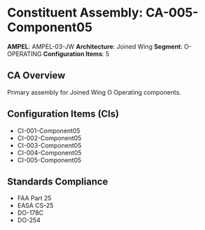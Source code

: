 # Constituent Assembly: CA-005-Component05

**AMPEL**: AMPEL-03-JW
**Architecture**: Joined Wing
**Segment**: O-OPERATING
**Configuration Items**: 5

## CA Overview
Primary assembly for Joined Wing O Operating components.

## Configuration Items (CIs)
- CI-001-Component05
- CI-002-Component05
- CI-003-Component05
- CI-004-Component05
- CI-005-Component05

## Standards Compliance
- FAA Part 25
- EASA CS-25
- DO-178C
- DO-254
